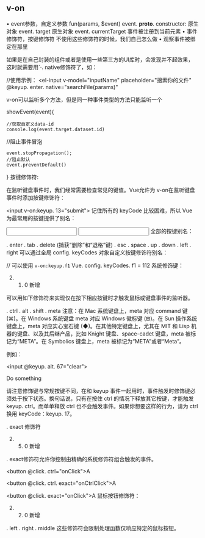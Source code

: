 ## v-on
• event参数，自定义参数
fun(params, $event)
event. __proto__. constructor: 原生对象
event. target 原生对象
event. currentTarget 事件被注册到当前元素
• 事件修饰符，按键修饰符
不使用这些修饰符的时候，我们自己怎么做
• 观察事件被绑定在那里

 如果是在自己封装的组件或者是使用一些第三方的UI库时，会发现并不起效果，这时就需要用`·. native修饰符了，如：

//使用示例：
<el-input
  v-model="inputName"
  placeholder="搜索你的文件"
  @keyup. enter. native="searchFile(params)"
  >
</el-input>

v-on可以监听多个方法，但是同一种事件类型的方法只能监听一个

showEvent(event){

    //获取自定义data-id
	console.log(event.target.dataset.id)

   //阻止事件冒泡

    event.stopPropagation(); 
    //阻止默认
    event.preventDefault()

}
按键修饰符:

在监听键盘事件时，我们经常需要检查常见的键值。Vue允许为 v-on在监听键盘事件时添加按键修饰符：

<!-- 只有在 `keyCode` 是 13 时调用 `vm.submit()` -->
<input v-on:keyup. 13="submit">
记住所有的 keyCode 比较困难，所以 Vue 为最常用的按键提供了别名：

<input v-on:keyup. enter="submit">
<!-- 缩写语法 -->
<input @keyup. enter="submit">
全部的按键别名：

. enter
. tab
. delete (捕获“删除”和“退格”键)
. esc
. space
. up
. down
. left
. right
可以通过全局 config. keyCodes 对象自定义按键修饰符别名：

// 可以使用 `v-on:keyup.f1` 
Vue. config. keyCodes. f1 = 112
系统修饰键：

2. 1. 0 新增

可以用如下修饰符来实现仅在按下相应按键时才触发鼠标或键盘事件的监听器。

. ctrl
. alt
. shift
. meta
注意：在 Mac 系统键盘上，meta 对应 command 键 (⌘)。在 Windows 系统键盘 meta 对应 Windows 徽标键 (⊞)。在 Sun 操作系统键盘上，meta 对应实心宝石键 (◆)。在其他特定键盘上，尤其在 MIT 和 Lisp 机器的键盘、以及其后继产品，比如 Knight 键盘、space-cadet 键盘，meta 被标记为“META”。在 Symbolics 键盘上，meta 被标记为“META”或者“Meta”。

例如：

<!-- Alt + C -->
<input @keyup. alt. 67="clear">

<!-- Ctrl + Click -->
<div @click. ctrl="doSomething">Do something</div>

请注意修饰键与常规按键不同，在和 keyup 事件一起用时，事件触发时修饰键必须处于按下状态。换句话说，只有在按住 ctrl 的情况下释放其它按键，才能触发 keyup. ctrl。而单单释放 ctrl 也不会触发事件。如果你想要这样的行为，请为 ctrl 换用 keyCode：keyup. 17。

. exact 修饰符

2. 5. 0 新增

. exact修饰符允许你控制由精确的系统修饰符组合触发的事件。

<!-- 即使 Alt 或 Shift 被一同按下时也会触发 -->
<button @click. ctrl="onClick">A</button>

<!-- 有且只有 Ctrl 被按下的时候才触发 -->
<button @click. ctrl. exact="onCtrlClick">A</button>

<!-- 没有任何系统修饰符被按下的时候才触发 -->
<button @click. exact="onClick">A</button>
鼠标按钮修饰符：

2. 2. 0 新增

. left
. right
. middle
这些修饰符会限制处理函数仅响应特定的鼠标按钮。
